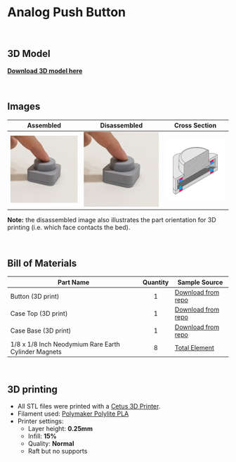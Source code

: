 # Analog Push Button
<br>

## 3D Model

[**Download 3D model here**](https://a360.co/2IVTaXW)

<br>

## Images

| Assembled | Disassembled | Cross Section |
| --- | --- | --- |
| ![Momentary Push Button](AnalogPush_Assembled.png) | ![Momentary Push Button](AnalogPush_Assembled.png) | ![Momentary Push Button](X_AnalogPush.png) |

**Note:** the disassembled image also illustrates the part orientation for 3D printing (i.e. which face contacts the bed).

<br>

## Bill of Materials

| Part Name | Quantity | Sample Source |
| --- | :---: | --- |
| Button (3D print) | 1 | [Download from repo](Print_AnalogButton_Button.stl) |
| Case Top (3D print) | 1 | [Download from repo](Print_AnalogButton_CaseA.stl) |
| Case Base (3D print) | 1 | [Download from repo](Print_AnalogButton_CaseB.stl) |
| 1/8 x 1/8 Inch Neodymium Rare Earth Cylinder Magnets | 8 | [Total Element](https://totalelement.com/collections/cylinder-magnets/products/1-8-x-1-8-inch-neodymium-rare-earth-cylinder-magnets-n48-100-pack) |

<br>

## 3D printing
* All STL files were printed with a [Cetus 3D Printer](https://www.cetus3d.com/).
* Filament used: [Polymaker Polylite PLA](http://www.polymaker.com/shop/polylitetrade/)
* Printer settings:
  * Layer height: **0.25mm**
  * Infill: **15%**
  * Quality: **Normal**
  * Raft but no supports